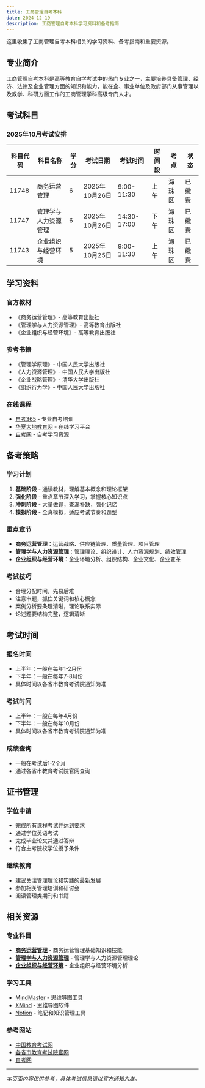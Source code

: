 ```yaml
---
title: 工商管理自考本科
date: 2024-12-19
description: 工商管理自考本科学习资料和备考指南
---
```


这里收集了工商管理自考本科相关的学习资料、备考指南和重要资源。

## 专业简介

工商管理自考本科是高等教育自学考试中的热门专业之一，主要培养具备管理、经济、法律及企业管理方面的知识和能力，能在企、事业单位及政府部门从事管理以及教学、科研方面工作的工商管理学科高级专门人才。

## 考试科目

### 2025年10月考试安排

| 科目代码 | 科目名称 | 学分 | 考试日期 | 考试时间 | 时间段 | 考点 | 状态 |
|---------|---------|------|----------|----------|--------|------|------|
| 11748 | 商务运营管理 | 6 | 2025年10月26日 | 9:00-11:30 | 上午 | 海珠区 | 已缴费 |
| 11747 | 管理学与人力资源管理 | 6 | 2025年10月26日 | 14:30-17:00 | 下午 | 海珠区 | 已缴费 |
| 11743 | 企业组织与经营环境 | 5 | 2025年10月25日 | 9:00-11:30 | 上午 | 海珠区 | 已缴费 |

## 学习资料

### 官方教材
- 《商务运营管理》- 高等教育出版社
- 《管理学与人力资源管理》- 高等教育出版社
- 《企业组织与经营环境》- 高等教育出版社

### 参考书籍
- 《管理学原理》- 中国人民大学出版社
- 《人力资源管理》- 中国人民大学出版社
- 《企业战略管理》- 清华大学出版社
- 《组织行为学》- 中国人民大学出版社

### 在线课程
- [自考365](https://www.zikao365.com/) - 专业自考培训
- [华夏大地教育网](https://www.edu-edu.com/) - 在线学习平台
- [自考网](https://www.zikao.net/) - 自考学习资源

## 备考策略

### 学习计划
1. **基础阶段** - 通读教材，理解基本概念和理论框架
2. **强化阶段** - 重点章节深入学习，掌握核心知识点
3. **冲刺阶段** - 大量做题，查漏补缺，强化记忆
4. **模拟阶段** - 全真模拟，适应考试节奏和题型

### 重点章节
- **商务运营管理**：运营战略、供应链管理、质量管理、项目管理
- **管理学与人力资源管理**：管理理论、组织设计、人力资源规划、绩效管理
- **企业组织与经营环境**：企业环境分析、组织结构、企业文化、企业变革

### 考试技巧
- 合理分配时间，先易后难
- 注意审题，抓住关键词和核心概念
- 案例分析要条理清晰，理论联系实际
- 论述题要结构完整，逻辑清晰

## 考试时间

### 报名时间
- 上半年：一般在每年1-2月份
- 下半年：一般在每年7-8月份
- 具体时间以各省市教育考试院通知为准

### 考试时间
- 上半年：一般在每年4月份
- 下半年：一般在每年10月份
- 具体时间以各省市教育考试院通知为准

### 成绩查询
- 一般在考试后1-2个月
- 通过各省市教育考试院官网查询

## 证书管理

### 学位申请
- 完成所有课程考试并达到要求
- 通过学位英语考试
- 完成毕业论文并通过答辩
- 符合主考院校学位授予条件

### 继续教育
- 建议关注管理理论和实践的最新发展
- 参加相关管理培训和研讨会
- 阅读管理类期刊和书籍

## 相关资源

### 专业科目
- **[商务运营管理](/docs/learning/business-administration/business-operations-management/)** - 商务运营管理基础知识和技能
- **[管理学与人力资源管理](/docs/learning/business-administration/management-hr/)** - 管理学与人力资源管理理论
- **[企业组织与经营环境](/docs/learning/business-administration/enterprise-organization/)** - 企业组织与经营环境分析

### 学习工具
- [MindMaster](https://www.mindmaster.io/) - 思维导图工具
- [XMind](https://www.xmind.net/) - 思维导图软件
- [Notion](https://www.notion.so/) - 笔记和知识管理工具

### 参考网站
- [中国教育考试网](https://www.neea.edu.cn/)
- [各省市教育考试院官网](https://www.eeagd.edu.cn/)
- [自考网](https://www.zikao.net/)

---

*本页面内容仅供参考，具体考试信息请以官方通知为准。*



